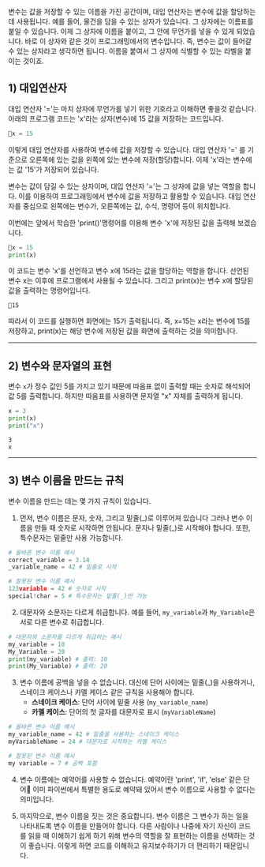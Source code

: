 변수는 값을 저장할 수 있는 이름을 가진 공간이며, 대입 연산자는 변수에 값을 할당하는 데 사용됩니다. 
예를 들어, 물건을 담을 수 있는 상자가 있습니다. 그 상자에는 이름표를 붙일 수 있습니다. 이제 그 상자에 이름을 붙이고, 그 안에 무언가를 넣을 수 있게 되었습니다. 바로 이 상자와 같은 것이 프로그래밍에서의 변수입니다. 
즉, 변수는 값이 들어갈 수 있는 상자라고 생각하면 됩니다. 이름을 붙여서 그 상자에 식별할 수 있는 라벨을 붙이는 것이죠. 

## 1) 대입연산자

대입 연산자 \'=\'는 마치 상자에 무언가를 넣기 위한 기호라고 이해하면 좋을것 같습니다. 아래의 프로그램 코드는 \'x\'라는 상자(변수)에 15 값을 저장하는 코드입니다.
```Python
x = 15
```

이렇게 대입 연산자를 사용하여 변수에 값을 저장할 수 있습니다. 대입 연산자 \'=\' 를 기준으로 오른쪽에 있는 값을 왼쪽에 있는 변수에 저장(할당)합니다. 이제 \'x\'라는 변수에는 값 \'15\'가 저장되어 있습니다.

변수는 값이 담길 수 있는 상자이며, 대입 연산자 '='는 그 상자에 값을 넣는 역할을 합니다. 이를 이용하여 프로그래밍에서 변수에 값을 저장하고 활용할 수 있습니다. 대입 연산자를 중심으로 왼쪽에는 변수가, 오른쪽에는 값, 수식, 명령어 등이 위치합니다.

이번에는 앞에서 학습한 \'print()\'명령어를 이용해 변수 \'x\'에 저장된 값을 출력해 보겠습니다.
```Python
x = 15
print(x)
```
이 코드는 변수 \'x\'를 선언하고 변수 x에 15라는 값을 할당하는 역할을 합니다. 선언된 변수 x는 이후에 프로그램에서 사용될 수 있습니다. 그리고 print(x)는 변수 x에 할당된 값을 출력하는 명령어입니다. 

```
15
```
따라서 이 코드를 실행하면 화면에는 15가 출력됩니다. 즉, x=15는 x라는 변수에 15를 저장하고, print(x)는 해당 변수에 저장된 값을 화면에 출력하는 것을 의미합니다.

---
## 2) 변수와 문자열의 표현

변수 `x`가 정수 값인 5를 가지고 있기 때문에 따옴표 없이 출력할 때는 숫자로 해석되어 값 5를 출력합니다. 하지만 따옴표를 사용하면 문자열 "x" 자체를 출력하게 됩니다.

```Python
x = 3
print(x)
print("x")
```

```
3
x
```

---
## 3) 변수 이름을 만드는 규칙

변수 이름을 만드는 데는 몇 가지 규칙이 있습니다. 

1. 먼저, 변수 이름은 문자, 숫자, 그리고 밑줄(\_)로 이루어져 있습니다 그러나 변수 이름을 만들 때 숫자로 시작하면 안됩니다. 문자나 밑줄(\_)로 시작해야 합니다. 또한, 특수문자는 밑줄만 사용 가능합니다.
```Python
# 올바른 변수 이름 예시
correct_variable = 3.14
_variable_name = 42 # 밑줄로 시작
```

```Python
# 잘못된 변수 이름 예시
123variable = 42 # 숫자로 시작
special!char = 5 # 특수문자는 밑줄(_)만 가능
```

2. 대문자와 소문자는 다르게 취급합니다. 예를 들어, `my_variable`과 `My_Variable`은 서로 다른 변수로 취급합니다. 
```Python
# 대문자와 소문자를 다르게 취급하는 예시 
my_variable = 10
My_Variable = 20
print(my_variable) # 출력: 10 
print(My_Variable) # 출력: 20
```

3. 변수 이름에 공백을 넣을 수 없습니다. 대신에 단어 사이에는 밑줄(\_)을 사용하거나, 스네이크 케이스나 카멜 케이스 같은 규칙을 사용해야 합니다.
	- **스네이크 케이스**: 단어 사이에 밑줄 사용 (`my_variable_name`)
	- **카멜 케이스**: 단어의 첫 글자를 대문자로 표시 (`myVariableName`)
```Python
# 올바른 변수 이름 예시
my_variable_name = 42 # 밑줄을 사용하는 스네이크 케이스
myVariableName = 24 # 대문자로 시작하는 카멜 케이스
```

```Python
# 잘못된 변수 이름 예시
my variable = 7 # 공백 포함 
```

4. 변수 이름에는 예약어를 사용할 수 없습니다. 예약어란 'print', 'if', 'else' 같은 단어 이미 파이썬에서 특별한 용도로 예약돼 있어서 변수 이름으로 사용할 수 없다는 의미입니다.

5. 마지막으로, 변수 이름을 짓는 것은 중요합니다. 변수 이름은 그 변수가 하는 일을 나타내도록 변수 이름을 만들어야 합니다. 다른 사람이나 나중에 자기 자신이 코드를 읽을 때 이해하기 쉽게 하기 위해 변수의 역할을 잘 표현하는 이름을 선택하는 것이 좋습니다. 이렇게 하면 코드를 이해하고 유지보수하기가 더 편리하기 때문입니다.




